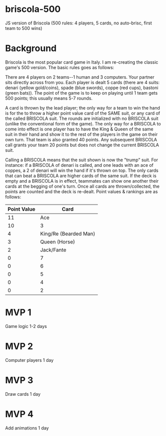 # briscola-500
JS version of Briscola (500 rules: 4 players, 5 cards, no auto-brisc, first team to 500 wins)

# Background
Briscola is the most popular card game in Italy.  I am re-creating the classic game's 500 version.  The basic rules goes as follows: 

There are 4 players on 2 teams--1 human and 3 computers.  Your partner sits directly across from you.  Each player is dealt 5 cards (there are 4 suits: denari (yellow gold/coins), spade (blue swords), coppe (red cups), bastoni (green bats)).  The point of the game is to keep on playing until 1 team gets 500 points; this usually means 5-7 rounds.  

A card is thrown by the lead player; the only way for a team to win the hand is for the to throw a higher point value card of the SAME suit, or any card of the called BRISCOLA suit.  The rounds are initialized with no BRISCOLA suit (unlike the conventional form of the game).  The only way for a BRISCOLA to come into effect is one player has to have the King & Queen of the same suit in their hand and show it to the rest of the players in the game on their own turn.  That team is also granted 40 points.  Any subsequent BRISCOLA call grants your team 20 points but does not change the current BRISCOLA suit. 

Calling a BRISCOLA means that the suit shown is now the "trump" suit.  For instance: if a BRISCOLA of denari is called, and one leads with an ace of coppes, a 2 of denari will win the hand if it's thrown on top.  The only cards that can beat a BRISCOLA are higher cards of the same suit.  If the deck is empty and a BRISCOLA is in effect, teammates can show one another their cards at the begging of one's turn.  Once all cards are thrown/collected, the points are counted and the deck is re-dealt.   Point values & rankings are as follows:

|Point Value|Card|
|---|---|
|11|Ace|
|10|3|
|4|King/Re (Bearded Man)|
|3|Queen (Horse)|
|2|Jack/Fante|
|0|7|
|0|6|
|0|5|
|0|4|
|0|2|


# MVP 1
Game logic 1-2 days

# MVP 2
Computer players 1 day

# MVP 3
Draw cards 1 day

# MVP 4
Add animations 1 day
